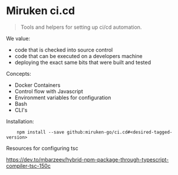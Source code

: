 # Miruken ci.cd

> Tools and helpers for setting up ci/cd automation. 
 
We value:

* code that is checked into source control
* code that can be executed on a developers machine
* deploying the exact same bits that were built and tested

Concepts:

* Docker Containers
* Control flow with Javascript
* Environment variables for configuration
* Bash
* CLI's

Installation:

```
    npm install --save github:miruken-go/ci.cd#<desired-tagged-version>
```

Resources for configuring tsc

https://dev.to/mbarzeev/hybrid-npm-package-through-typescript-compiler-tsc-150c

